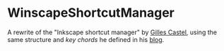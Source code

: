 # WinscapeShortcutManager
A rewrite of the "Inkscape shortcut manager" by [Gilles Castel](https://github.com/gillescastel/inkscape-shortcut-manager), using the same structure and *key chords* he defined in his [blog](https://castel.dev/post/lecture-notes-2/).